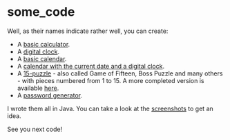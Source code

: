 # some_code
Well, as their names indicate rather well, you can create:
- A [basic calculator](https://github.com/RealJavaDoe/some_code/blob/master/classes/Calculator.java).
- A [digital clock](https://github.com/RealJavaDoe/some_code/blob/master/classes/Clock.java).
- A [basic calendar](https://github.com/RealJavaDoe/some_code/blob/master/classes/MyCalendar.java).
- A [calendar with the current date and a digital clock](https://github.com/RealJavaDoe/some_code/blob/master/classes/MyNewCalendar.java).
- A [15-puzzle](https://github.com/RealJavaDoe/some_code/blob/master/classes/MyPuzzle.java) - also called Game of Fifteen, Boss Puzzle and many others - with pieces numbered from 1 to 15. A more completed version is available [here](https://github.com/RealJavaDoe/15-puzzle).
- A [password generator](https://github.com/RealJavaDoe/some_code/blob/master/classes/PasswordGenerator.java).

I wrote them all in Java. You can take a look at the [screenshots](https://github.com/RealJavaDoe/some_code/tree/master/screenshots) to get an idea.

See you next code!
